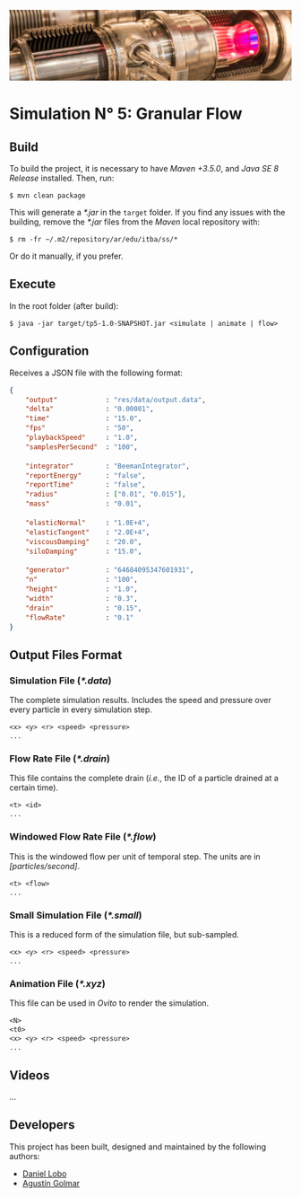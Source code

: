 ![...](res/image/readme-header.png)

# Simulation N° 5: Granular Flow

## Build

To build the project, it is necessary to have _Maven +3.5.0_, and
_Java SE 8 Release_ installed. Then, run:

```
$ mvn clean package
```

This will generate a _\*.jar_ in the `target` folder. If you find any issues
with the building, remove the _\*.jar_ files from the _Maven_ local
repository with:

```
$ rm -fr ~/.m2/repository/ar/edu/itba/ss/*
```

Or do it manually, if you prefer.

## Execute

In the root folder (after build):

```
$ java -jar target/tp5-1.0-SNAPSHOT.jar <simulate | animate | flow>
```

## Configuration

Receives a JSON file with the following format:

```json
{
    "output"            : "res/data/output.data",
    "delta"             : "0.00001",
    "time"              : "15.0",
    "fps"               : "50",
    "playbackSpeed"     : "1.0",
    "samplesPerSecond"  : "100",

    "integrator"        : "BeemanIntegrator",
    "reportEnergy"      : "false",
    "reportTime"        : "false",
    "radius"            : ["0.01", "0.015"],
    "mass"              : "0.01",

    "elasticNormal"     : "1.0E+4",
    "elasticTangent"    : "2.0E+4",
    "viscousDamping"    : "20.0",
    "siloDamping"       : "15.0",

    "generator"         : "64684095347601931",
    "n"                 : "100",
    "height"            : "1.0",
    "width"             : "0.3",
    "drain"             : "0.15",
    "flowRate"          : "0.1"
}

```

## Output Files Format

### Simulation File (_\*.data_)

The complete simulation results. Includes the speed and pressure over every
particle in every simulation step.

```
<x> <y> <r> <speed> <pressure>
...
```

### Flow Rate File (_\*.drain_)

This file contains the complete drain (_i.e._, the ID of a particle
drained at a certain time).

```
<t> <id>
...
```

### Windowed Flow Rate File (_\*.flow_)

This is the windowed flow per unit of temporal step. The units are in
_[particles/second]_.

```
<t> <flow>
...
```

### Small Simulation File (_\*.small_)

This is a reduced form of the simulation file, but sub-sampled.

```
<x> <y> <r> <speed> <pressure>
...
```

### Animation File (_\*.xyz_)

This file can be used in _Ovito_ to render the simulation.

```
<N>
<t0>
<x> <y> <r> <speed> <pressure>
...
```

## Videos

...

## Developers

This project has been built, designed and maintained by the following authors:

* [Daniel Lobo](https://github.com/lobo)
* [Agustín Golmar](https://github.com/agustin-golmar)
